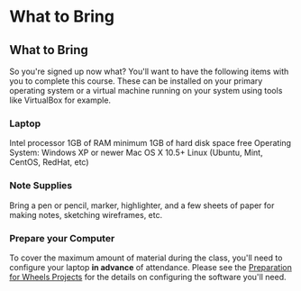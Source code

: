 # What to Bring

## What to Bring

So you're signed up now what? You'll want to have the following items with you to complete this course. These can be installed on your primary operating system or a virtual machine running on your system using tools like VirtualBox for example.

### Laptop

Intel processor 1GB of RAM minimum 1GB of hard disk space free Operating System: Windows XP or newer Mac OS X 10.5+ Linux (Ubuntu, Mint, CentOS, RedHat, etc)

### Note Supplies

Bring a pen or pencil, marker, highlighter, and a few sheets of paper for making notes, sketching wireframes, etc.

### Prepare your Computer

To cover the maximum amount of material during the class, you'll need to configure your laptop **in advance** of attendance. Please see the [Preparation for Wheels Projects](https://github.com/mhenke/cfwheels-training/blob/develop/00-c-preparation.markdown) for the details on configuring the software you'll need.